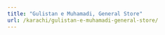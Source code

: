 ```yaml
---
title: "Gulistan e Muhamadi, General Store"
url: /karachi/gulistan-e-muhamadi-general-store/
---
```

